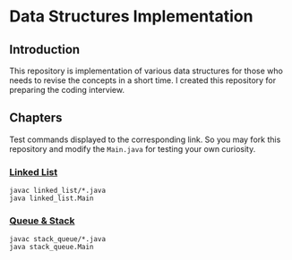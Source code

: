 # Data Structures Implementation

## Introduction 
This repository is implementation of various data structures for those who needs to revise the concepts in a short time. I created this repository for preparing the coding interview.

## Chapters
Test commands displayed to the corresponding link. So you may fork this repository and modify the ```Main.java``` for testing your own curiosity.

### [Linked List](linked_list/README.md)

```
javac linked_list/*.java
java linked_list.Main
```

### [Queue & Stack](stack_queue/README.md)
```
javac stack_queue/*.java
java stack_queue.Main
```

